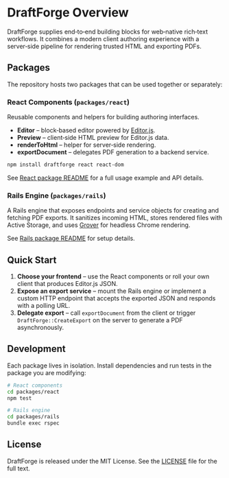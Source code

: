 # DraftForge Overview

DraftForge supplies end‑to‑end building blocks for web‑native rich‑text workflows.
It combines a modern client authoring experience with a server‑side pipeline for
rendering trusted HTML and exporting PDFs.

## Packages

The repository hosts two packages that can be used together or separately:

### React Components (`packages/react`)

Reusable components and helpers for building authoring interfaces.

- **Editor** – block‑based editor powered by [Editor.js](https://editorjs.io).
- **Preview** – client‑side HTML preview for Editor.js data.
- **renderToHtml** – helper for server‑side rendering.
- **exportDocument** – delegates PDF generation to a backend service.

```bash
npm install draftforge react react-dom
```
See [React package README](../packages/react/README.md) for a full usage
example and API details.

### Rails Engine (`packages/rails`)

A Rails engine that exposes endpoints and service objects for creating and
fetching PDF exports. It sanitizes incoming HTML, stores rendered files with
Active Storage, and uses [Grover](https://github.com/Studiosity/grover) for
headless Chrome rendering.

See [Rails package README](../packages/rails/README.md) for setup details.

## Quick Start

1. **Choose your frontend** – use the React components or roll your own client
   that produces Editor.js JSON.
2. **Expose an export service** – mount the Rails engine or implement a custom
   HTTP endpoint that accepts the exported JSON and responds with a polling URL.
3. **Delegate export** – call `exportDocument` from the client or trigger
   `DraftForge::CreateExport` on the server to generate a PDF asynchronously.

## Development

Each package lives in isolation. Install dependencies and run tests in the
package you are modifying:

```bash
# React components
cd packages/react
npm test

# Rails engine
cd packages/rails
bundle exec rspec
```

## License

DraftForge is released under the MIT License. See the [LICENSE](../packages/rails/MIT-LICENSE)
file for the full text.
